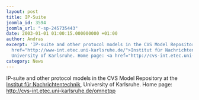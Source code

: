 ```yaml
---
layout: post
title: IP-Suite
joomla_id: 3594
joomla_url: "-sp-245735443"
date: 2003-01-01 01:00:15.000000000 +01:00
author: Andras
excerpt: 'IP-suite and other protocol models in the CVS Model Repository at the <a
  href="http://www-int.etec.uni-karlsruhe.de/">Institut für Nachrichtentechnik</a>,
  University of Karlsruhe. Home page: <a href="http://cvs-int.etec.uni-karlsruhe.de/omnetpp">http://cvs-int.etec.uni-karlsruhe.de/omnetpp</a>'
category: News
---
```

IP-suite and other protocol models in the CVS Model Repository at the <a href="http://www-int.etec.uni-karlsruhe.de/">Institut für Nachrichtentechnik</a>, University of Karlsruhe. Home page: <a href="http://cvs-int.etec.uni-karlsruhe.de/omnetpp">http://cvs-int.etec.uni-karlsruhe.de/omnetpp</a>
